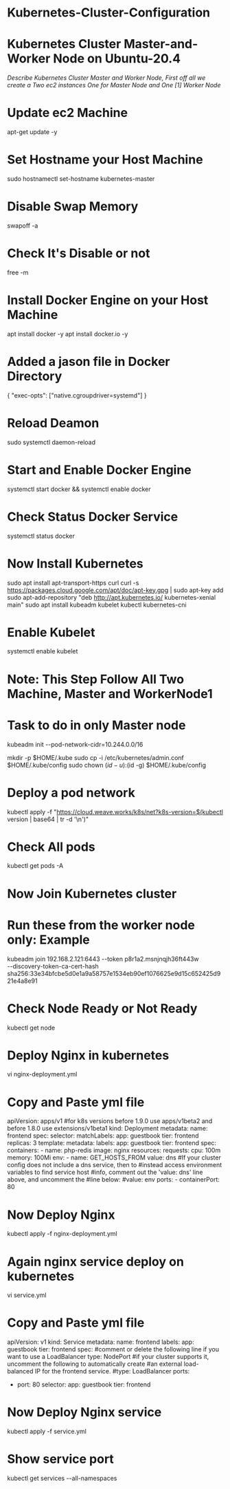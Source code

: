 # Kubernetes-Cluster-Configuration
# Kubernetes Cluster Master-and-Worker Node on Ubuntu-20.4 #
*Describe Kubernetes Cluster Master and Worker Node,
First off all we create a Two ec2 instances One for Master Node and One [1] Worker Node*

# Update ec2 Machine #

  apt-get update -y

# Set Hostname your Host Machine #

  sudo hostnamectl set-hostname kubernetes-master

# Disable Swap Memory #

  swapoff -a
   
# Check It's Disable or not #
   
  free -m
   
# Install Docker Engine on your Host Machine #  

  apt install docker -y
  apt install docker.io -y
  
# Added a jason file in Docker Directory #

{
"exec-opts": ["native.cgroupdriver=systemd"]
}

# Reload Deamon #

  sudo systemctl daemon-reload

# Start and Enable Docker Engine #

  systemctl start docker && systemctl enable docker

# Check Status Docker Service #

  systemctl status docker

# Now Install Kubernetes

  sudo apt install apt-transport-https curl
  curl -s https://packages.cloud.google.com/apt/doc/apt-key.gpg | sudo apt-key add
  sudo apt-add-repository "deb http://apt.kubernetes.io/ kubernetes-xenial main"
  sudo apt install kubeadm kubelet kubectl kubernetes-cni

# Enable Kubelet

  systemctl enable kubelet
  
# Note: This Step Follow All Two Machine, Master and WorkerNode1 #



# Task to do in only Master node #

  kubeadm init --pod-network-cidr=10.244.0.0/16

  mkdir -p $HOME/.kube
  sudo cp -i /etc/kubernetes/admin.conf $HOME/.kube/config
  sudo chown $(id -u):$(id -g) $HOME/.kube/config

# Deploy a pod network #

  kubectl apply -f "https://cloud.weave.works/k8s/net?k8s-version=$(kubectl version | base64 | tr -d '\n')"
  
# Check All pods #

  kubectl get pods -A
  
 # Now Join Kubernetes cluster
# Run these from the worker node only: Example

kubeadm join 192.168.2.121:6443 --token p8r1a2.msnjnqjh36ft443w \
      --discovery-token-ca-cert-hash sha256:33e34bfcbe5d0e1a9a58757e1534eb90ef1076625e9d15c652425d921e4a8e91

# Check Node Ready or Not Ready #

  kubectl get node
  
  


# Deploy Nginx in kubernetes #

  vi nginx-deployment.yml
  
# Copy and Paste yml file #

apiVersion: apps/v1 #for k8s versions before 1.9.0 use apps/v1beta2  and before 1.8.0 use extensions/v1beta1
kind: Deployment
metadata:
  name: frontend
spec:
  selector:
    matchLabels:
      app: guestbook
      tier: frontend
  replicas: 3
  template:
    metadata:
      labels:
        app: guestbook
        tier: frontend
    spec:
      containers:
      - name: php-redis
        image: nginx
        resources:
          requests:
            cpu: 100m
            memory: 100Mi
        env:
        - name: GET_HOSTS_FROM
          value: dns
          #If your cluster config does not include a dns service, then to
          #instead access environment variables to find service host
          #info, comment out the 'value: dns' line above, and uncomment the
          #line below:
          #value: env
        ports:
        - containerPort: 80


# Now Deploy Nginx #

  kubectl apply -f nginx-deployment.yml

# Again nginx service deploy on kubernetes #

  vi service.yml

# Copy and Paste yml file #


apiVersion: v1
kind: Service
metadata:
  name: frontend
  labels:
    app: guestbook
    tier: frontend
spec:
  #comment or delete the following line if you want to use a LoadBalancer
  type: NodePort
  #if your cluster supports it, uncomment the following to automatically create
  #an external load-balanced IP for the frontend service.
  #type: LoadBalancer
  ports:
  - port: 80
  selector:
    app: guestbook
    tier: frontend


# Now Deploy Nginx service #

  kubectl apply -f service.yml

# Show service port #

  kubectl get services --all-namespaces











